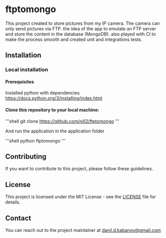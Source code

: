 # ftptomongo

This project created to store pictures from my IP camera. 
The camera can only send pictures via FTP. the idea of the app to emulate an FTP server and store the content in the database (MongoDB).
also played with CI to make the process smooth and created unit and integrations tests.

## Installation

### Local installation
#### Prerequisites
Installed python with dependencies
https://docs.python.org/3/installing/index.html




#### Clone this repository to your local machine:

'''shell
git clone https://github.com/nill2/ftptomongo
'''

And run the application in the application folder

'''shell
python ftptomongo
'''

## Contributing

If you want to contribute to this project, please follow these guidelines.

## License

This project is licensed under the MIT License - see the [LICENSE](LICENSE) file for details.

## Contact

You can reach out to the project maintainer at danil.d.kabanov@gmail.com
